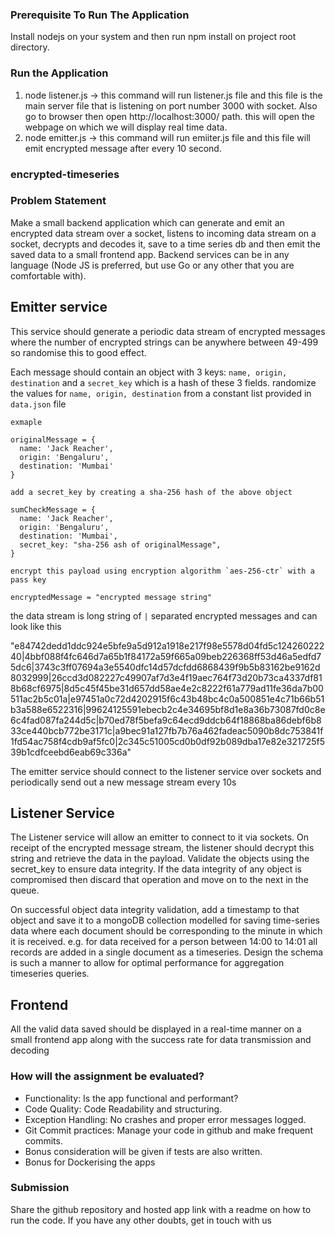 ### Prerequisite To Run The Application
Install nodejs on your system and then run npm install on project root directory.

### Run the Application
1. node listener.js -> this command will run listener.js file and this file is the main server file that is listening on port number 3000 with socket. Also go to browser then open http://localhost:3000/ path. this will open the webpage on which we will display real time data.
2. node emitter.js -> this command will run emiiter.js file and this file will emit encrypted message after every 10 second.






### encrypted-timeseries

### Problem Statement

Make a small backend application which can generate and emit an encrypted data stream over a socket, listens to incoming data stream on a socket, decrypts and decodes it, save to a time series db and then emit the saved data to a small frontend app. Backend services can be in any language (Node JS is preferred, but use Go or any other that you are comfortable with).


## Emitter service
This service should generate a periodic data stream of encrypted messages where the number of encrypted strings can be anywhere between 49-499 so randomise this to good effect.

Each message should contain an object with 3 keys: `name, origin, destination` and a `secret_key` which is a hash of these 3 fields. randomize the values for `name, origin, destination` from a constant list provided in `data.json` file

```
exmaple

originalMessage = {
  name: 'Jack Reacher',
  origin: 'Bengaluru',
  destination: 'Mumbai'
}

add a secret_key by creating a sha-256 hash of the above object

sumCheckMessage = {
  name: 'Jack Reacher',
  origin: 'Bengaluru',
  destination: 'Mumbai',
  secret_key: "sha-256 ash of originalMessage",
}

encrypt this payload using encryption algorithm `aes-256-ctr` with a pass key

encryptedMessage = "encrypted message string"
```

the data stream is long string of `|` separated encrypted messages and can look like this

"e84742dedd1ddc924e5bfe9a5d912a1918e217f98e5578d04fd5c12426022240|4bbf088f4fc646d7a65b1f84172a59f665a09beb226368ff53d46a5edfd75dc6|3743c3ff07694a3e5540dfc14d57dcfdd6868439f9b5b83162be9162d8032999|26ccd3d082227c49907af7d3e4f19aec764f73d20b73ca4337df818b68cf6975|8d5c45f45be31d657dd58ae4e2c8222f61a779ad11fe36da7b00511ac2b5c01a|e97451a0c72d4202915f6c43b48bc4c0a500851e4c71b66b51b3a588e6522316|99624125591ebecb2c4e34695bf8d1e8a36b73087fd0c8e6c4fad087fa244d5c|b70ed78f5befa9c64ecd9ddcb64f18868ba86debf6b833ce440bcb772be3171c|a9bec91a127fb7b76a462fadeac5090b8dc753841f1fd54ac758f4cdb9af5fc0|2c345c51005cd0b0df92b089dba17e82e321725f539b1cdfceebd6eab69c336a"

The emitter service should connect to the listener service over sockets and periodically send out a new message stream every 10s

## Listener Service

The Listener service will allow an emitter to connect to it via sockets. On receipt of the encrypted message stream, the listener should decrypt this string and retrieve the data in the payload. Validate the objects using the secret_key to ensure data integrity. If the data integrity of any object is compromised then discard that operation and move on to the next in the queue.

On successful object data integrity validation, add a timestamp to that object and save it to a mongoDB collection modelled for saving time-series data where each document should be corresponding to the minute in which it is received. e.g. for data received for a person between 14:00 to 14:01 all records are added in a single document as a timeseries. Design the schema is such a manner to allow for optimal performance for aggregation timeseries queries.

## Frontend

All the valid data saved should be displayed in a real-time manner on a small frontend app along with the success rate for data transmission and decoding

### How will the assignment be evaluated?
- Functionality: Is the app functional and performant?
- Code Quality: Code Readability and structuring.
- Exception Handling: No crashes and proper error messages logged.
- Git Commit practices: Manage your code in github and make frequent commits.
- Bonus consideration will be given if tests are also written.
- Bonus for Dockerising the apps

### Submission
Share the github repository and hosted app link with a readme on how to run the code. If you have any other doubts, get in touch with us

